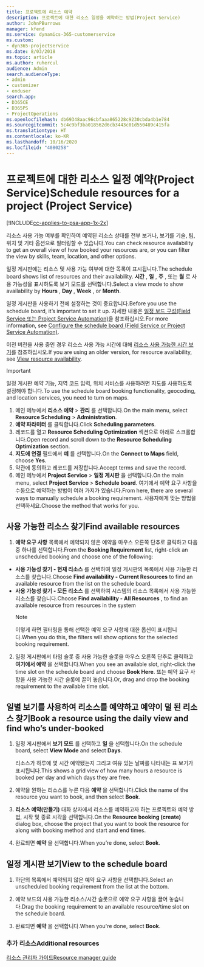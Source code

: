 ```yaml
---
title: 프로젝트에 리소스 예약
description: 프로젝트에 대한 리소스 일정을 예약하는 방법(Project Service)
author: JohnPBurrows
manager: kfend
ms.service: dynamics-365-customerservice
ms.custom:
- dyn365-projectservice
ms.date: 8/03/2018
ms.topic: article
ms.author: ruhercul
audience: Admin
search.audienceType:
- admin
- customizer
- enduser
search.app:
- D365CE
- D365PS
- ProjectOperations
ms.openlocfilehash: db69348aac96cbfaaa865228c9230cbda4b1e784
ms.sourcegitcommit: 5c4c9bf3ba018562d6cb3443c01d550489c415fa
ms.translationtype: HT
ms.contentlocale: ko-KR
ms.lasthandoff: 10/16/2020
ms.locfileid: "4080258"
---
```

# <a name="schedule-resources-for-a-project-project-service"></a><span data-ttu-id="cd3cf-103">프로젝트에 대한 리소스 일정 예약(Project Service)</span><span class="sxs-lookup"><span data-stu-id="cd3cf-103">Schedule resources for a project (Project Service)</span></span>

[!INCLUDE[cc-applies-to-psa-app-1x-2x](../includes/cc-applies-to-psa-app-1x-2x.md)]

<span data-ttu-id="cd3cf-104">리소스 사용 가능 여부를 확인하여 예약된 리소스 상태를 전부 보거나, 보기를 기술, 팀, 위치 및 기타 옵션으로 필터링할 수 있습니다.</span><span class="sxs-lookup"><span data-stu-id="cd3cf-104">You can check resource availability to get an overall view of how booked your resources are, or you can filter the view by skills, team, location, and other options.</span></span>  
  
<span data-ttu-id="cd3cf-105">일정 게시판에는 리소스 및 사용 가능 여부에 대한 목록이 표시됩니다.</span><span class="sxs-lookup"><span data-stu-id="cd3cf-105">The schedule board shows list of resources and their availability.</span></span> <span data-ttu-id="cd3cf-106">**시간** , **일** , **주** , 또는 **월** 로 사용 가능성을 표시하도록 보기 모드를 선택합니다.</span><span class="sxs-lookup"><span data-stu-id="cd3cf-106">Select a view mode to show availability by **Hours** , **Day** , **Week** , or **Month**.</span></span>  
  
<span data-ttu-id="cd3cf-107">일정 게시판을 사용하기 전에 설정하는 것이 중요합니다.</span><span class="sxs-lookup"><span data-stu-id="cd3cf-107">Before you use the schedule board, it’s important to set it up.</span></span> <span data-ttu-id="cd3cf-108">자세한 내용은 [일정 보드 구성(Field Service 또는 Project Service Automation)](https://docs.microsoft.com/dynamics365/field-service/configure-schedule-board)을 참조하십시오.</span><span class="sxs-lookup"><span data-stu-id="cd3cf-108">For more information, see [Configure the schedule board (Field Service or Project Service Automation)](https://docs.microsoft.com/dynamics365/field-service/configure-schedule-board).</span></span>
  
<span data-ttu-id="cd3cf-109">이전 버전을 사용 중인 경우 리소스 사용 가능 시간에 대해 [리소스 사용 가능한 시간 보기](../psa/view-resource-availability.md)를 참조하십시오.</span><span class="sxs-lookup"><span data-stu-id="cd3cf-109">If you are using an older version, for resource availability, see [View resource availability](../psa/view-resource-availability.md).</span></span>  

> [!IMPORTANT]
>  <span data-ttu-id="cd3cf-110">일정 게시판 예약 기능, 지역 코드 입력, 위치 서비스를 사용하려면 지도를 사용하도록 설정해야 합니다.</span><span class="sxs-lookup"><span data-stu-id="cd3cf-110">To use the schedule board booking functionality, geocoding, and location services, you need to turn on maps.</span></span>  
> 
> 1. <span data-ttu-id="cd3cf-111">메인 메뉴에서 **리소스 예약** > **관리** 를 선택합니다.</span><span class="sxs-lookup"><span data-stu-id="cd3cf-111">On the main menu, select **Resource Scheduling** > **Administration**.</span></span>  
> 2. <span data-ttu-id="cd3cf-112">**예약 파라미터** 를 클릭합니다.</span><span class="sxs-lookup"><span data-stu-id="cd3cf-112">Click **Scheduling parameters**.</span></span>  
> 3. <span data-ttu-id="cd3cf-113">레코드를 열고 **Resource Scheduling Optimization** 섹션으로 아래로 스크롤합니다.</span><span class="sxs-lookup"><span data-stu-id="cd3cf-113">Open record and scroll down to the **Resource Scheduling Optimization** section.</span></span>  
> 4. <span data-ttu-id="cd3cf-114">**지도에 연결** 필드에서 **예** 를 선택합니다.</span><span class="sxs-lookup"><span data-stu-id="cd3cf-114">On the **Connect to Maps** field, choose **Yes**.</span></span>  
> 5. <span data-ttu-id="cd3cf-115">약관에 동의하고 레코드를 저장합니다.</span><span class="sxs-lookup"><span data-stu-id="cd3cf-115">Accept terms and save the record.</span></span>  
> 6. <span data-ttu-id="cd3cf-116">메인 메뉴에서 **Project Service** > **일정 게시판** 을 선택합니다.</span><span class="sxs-lookup"><span data-stu-id="cd3cf-116">On the main menu, select **Project Service** > **Schedule board**.</span></span> <span data-ttu-id="cd3cf-117">여기에서 예약 요구 사항을 수동으로 예약하는 방법이 여러 가지가 있습니다.</span><span class="sxs-lookup"><span data-stu-id="cd3cf-117">From here, there are several ways to manually schedule a booking requirement.</span></span> <span data-ttu-id="cd3cf-118">사용자에게 맞는 방법을 선택하세요.</span><span class="sxs-lookup"><span data-stu-id="cd3cf-118">Choose the method that works for you.</span></span>
  
## <a name="find-available-resources"></a><span data-ttu-id="cd3cf-119">사용 가능한 리소스 찾기</span><span class="sxs-lookup"><span data-stu-id="cd3cf-119">Find available resources</span></span>

1.  <span data-ttu-id="cd3cf-120">**예약 요구 사항** 목록에서 예약되지 않은 예약을 마우스 오른쪽 단추로 클릭하고 다음 중 하나를 선택합니다.</span><span class="sxs-lookup"><span data-stu-id="cd3cf-120">From the **Booking Requirement** list, right-click an unscheduled booking and choose one of the following:</span></span>  
  
- <span data-ttu-id="cd3cf-121">**사용 가능성 찾기 - 현재 리소스** 를 선택하여 일정 게시판의 목록에서 사용 가능한 리소스를 찾습니다.</span><span class="sxs-lookup"><span data-stu-id="cd3cf-121">Choose **Find availability - Current Resources** to find an available resource from the list on the schedule board.</span></span>  
- <span data-ttu-id="cd3cf-122">**사용 가능성 찾기 - 모든 리소스** 를 선택하여 시스템의 리소스 목록에서 사용 가능한 리소스를 찾습니다.</span><span class="sxs-lookup"><span data-stu-id="cd3cf-122">Choose **Find availability - All Resources** , to find an available resource from resources in the system</span></span>  
   > [!NOTE]
   >  <span data-ttu-id="cd3cf-123">이렇게 하면 필터링을 통해 선택한 예약 요구 사항에 대한 옵션이 표시됩니다.</span><span class="sxs-lookup"><span data-stu-id="cd3cf-123">When you do this, the filters will show options for the selected booking requirement.</span></span>  
  
2. <span data-ttu-id="cd3cf-124">일정 게시판에서 타임 슬롯 중 사용 가능한 슬롯을 마우스 오른쪽 단추로 클릭하고 **여기에서 예약** 을 선택합니다.</span><span class="sxs-lookup"><span data-stu-id="cd3cf-124">When you see an available slot, right-click the time slot on the schedule board and choose **Book Here**.</span></span> <span data-ttu-id="cd3cf-125">또는 예약 요구 사항을 사용 가능한 시간 슬롯에 끌어 놓습니다.</span><span class="sxs-lookup"><span data-stu-id="cd3cf-125">Or, drag and drop the booking requirement to the available time slot.</span></span>  
  

## <a name="book-a-resource-using-the-daily-view-and-find-whos-under-booked"></a><span data-ttu-id="cd3cf-126">일별 보기를 사용하여 리소스를 예약하고 예약이 덜 된 리소스 찾기</span><span class="sxs-lookup"><span data-stu-id="cd3cf-126">Book a resource using the daily view and find who’s under-booked</span></span>
  
1.  <span data-ttu-id="cd3cf-127">일정 게시판에서 **보기 모드** 를 선택하고 **일** 을 선택합니다.</span><span class="sxs-lookup"><span data-stu-id="cd3cf-127">On the schedule board, select **View Mode** and select **Days**.</span></span>  
  
    <span data-ttu-id="cd3cf-128">리소스가 하루에 몇 시간 예약됐는지 그리고 여유 있는 날짜를 나타내는 표 보기가 표시됩니다.</span><span class="sxs-lookup"><span data-stu-id="cd3cf-128">This shows a grid view of how many hours a resource is booked per day and which days they are free.</span></span>  
  
2.  <span data-ttu-id="cd3cf-129">예약을 원하는 리소스를 누른 다음 **예약** 을 선택합니다.</span><span class="sxs-lookup"><span data-stu-id="cd3cf-129">Click the name of the resource you want to book, and then select **Book**.</span></span>  
  
3.  <span data-ttu-id="cd3cf-130">**리소스 예약(만들기)** 대화 상자에서 리소스를 예약하고자 하는 프로젝트와 예약 방법, 시작 및 종료 시각을 선택합니다.</span><span class="sxs-lookup"><span data-stu-id="cd3cf-130">On the **Resource booking (create)** dialog box, choose the project that you want to book the resource for along with booking method and start and end times.</span></span>  
  
4.  <span data-ttu-id="cd3cf-131">완료되면 **예약** 을 선택합니다.</span><span class="sxs-lookup"><span data-stu-id="cd3cf-131">When you’re done, select **Book**.</span></span>  
  
## <a name="view-to-the-schedule-board"></a><span data-ttu-id="cd3cf-132">일정 게시판 보기</span><span class="sxs-lookup"><span data-stu-id="cd3cf-132">View to the schedule board</span></span>
  
1.  <span data-ttu-id="cd3cf-133">하단의 목록에서 예약되지 않은 예약 요구 사항을 선택합니다.</span><span class="sxs-lookup"><span data-stu-id="cd3cf-133">Select an unscheduled booking requirement from the list at the bottom.</span></span>  
  
2.  <span data-ttu-id="cd3cf-134">예약 보드의 사용 가능한 리소스/시간 슬롯으로 예약 요구 사항을 끌어 놓습니다.</span><span class="sxs-lookup"><span data-stu-id="cd3cf-134">Drag the booking requirement to an available resource/time slot on the schedule board.</span></span>  
  
3.  <span data-ttu-id="cd3cf-135">완료되면 **예약** 을 선택합니다.</span><span class="sxs-lookup"><span data-stu-id="cd3cf-135">When you're done, select **Book**.</span></span>  
  
### <a name="additional-resources"></a><span data-ttu-id="cd3cf-136">추가 리소스</span><span class="sxs-lookup"><span data-stu-id="cd3cf-136">Additional resources</span></span>  
 [<span data-ttu-id="cd3cf-137">리소스 관리자 가이드</span><span class="sxs-lookup"><span data-stu-id="cd3cf-137">Resource manager guide</span></span>](../psa/resource-manager-guide.md)
